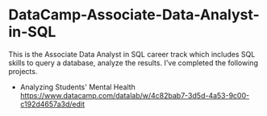 # DataCamp-Associate-Data-Analyst-in-SQL
This is the Associate Data Analyst in SQL career track which includes SQL skills to query a database, analyze the results.
I've completed the following projects.
* Analyzing Students' Mental Health
https://www.datacamp.com/datalab/w/4c82bab7-3d5d-4a53-9c00-c192d4657a3d/edit
